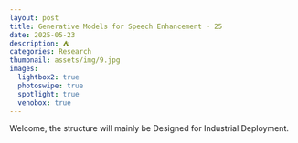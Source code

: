 ```yaml
---
layout: post
title: Generative Models for Speech Enhancement - 25
date: 2025-05-23
description: ⛺️
categories: Research
thumbnail: assets/img/9.jpg
images:
  lightbox2: true
  photoswipe: true
  spotlight: true
  venobox: true
---
```



Welcome, the structure will mainly be Designed for Industrial Deployment.

<br><br>
